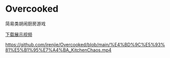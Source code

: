 # Overcooked
简易类胡闹厨房游戏

[下载展示视频](https://github.com/irenjie/Overcooked/blob/main/%E4%BD%9C%E5%93%81%E5%B1%95%E7%A4%BA_KitchenChaos.mp4)



https://github.com/irenjie/Overcooked/blob/main/%E4%BD%9C%E5%93%81%E5%B1%95%E7%A4%BA_KitchenChaos.mp4
